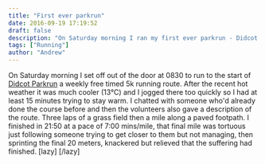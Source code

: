 ```yaml
---
title: "First ever parkrun"
date: 2016-09-19 17:19:52
draft: false
description: "On Saturday morning I ran my first ever parkrun - Didcot Parkrun. 5k is a fast and painful all out distance, but once complete it sets up the weekend nicely."
tags: ["Running"]
author: "Andrew"
---
```


On Saturday morning I set off out of the door at 0830 to run to the start of [Didcot Parkrun](http://www.parkrun.org.uk/didcot/) a weekly free timed 5k running route. After the recent hot weather it was much cooler (13°C) and I jogged there too quickly so I had at least 15 minutes trying to stay warm. I chatted with someone who'd already done the course before and then the volunteers also gave a description of the route. Three laps of a grass field then a mile along a paved footpath. I finished in 21:50 at a pace of 7:00 mins/mile, that final mile was tortuous just following someone trying to get closer to them but not managing, then sprinting the final 20 meters, knackered but relieved that the suffering had finished. \[lazy\] \[/lazy\]
